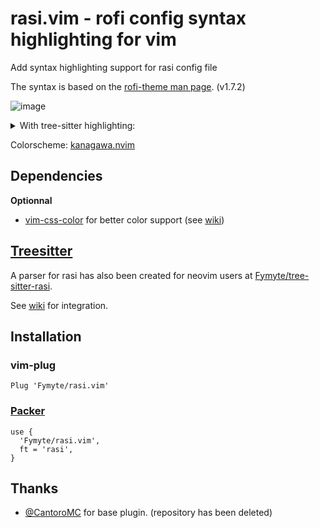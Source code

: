 # rasi.vim - rofi config syntax highlighting for vim

Add syntax highlighting support for rasi config file

The syntax is based on the [rofi-theme man page](https://man.archlinux.org/man/community/rofi/rofi-theme.5.en). (v1.7.2)

![image](https://user-images.githubusercontent.com/34305318/154119507-a688f9eb-9077-4be5-b314-241eb3f94352.png)

<details>
<summary>With tree-sitter highlighting:</summary>
  <img alt="Tree-sitter showcase" src="https://user-images.githubusercontent.com/34305318/154120162-d5d615fb-fbb6-43d9-a271-d4a95e502fd7.png">
</details>

Colorscheme: [kanagawa.nvim](https://github.com/rebelot/kanagawa.nvim)

## Dependencies
**Optionnal**
- [vim-css-color](https://github.com/ap/vim-css-color) for better color support (see [wiki](https://github.com/Fymyte/rasi.vim/wiki/Integration#colors))

## [Treesitter](https://github.com/nvim-treesitter/nvim-treesitter)
A parser for rasi has also been created for neovim users at [Fymyte/tree-sitter-rasi](https://github.com/Fymyte/tree-sitter-rasi). 

See [wiki](https://github.com/Fymyte/rasi.vim/wiki/Integration#treesitter) for integration.

## Installation
### vim-plug
```vim 
Plug 'Fymyte/rasi.vim'
```

### [Packer](https://github.com/wbthomason/packer.nvim)
```vim
use {
  'Fymyte/rasi.vim',
  ft = 'rasi',
}
```

## Thanks
- [@CantoroMC](https://github.com/CantoroMC) for base plugin. (repository has been deleted)

